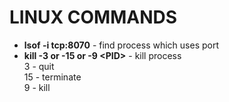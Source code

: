 # LINUX COMMANDS

- **lsof -i tcp:8070** - find process which uses port 
- **kill -3 or -15 or -9 \<PID>** - kill process\
    3 - quit\
    15 - terminate\
    9 - kill